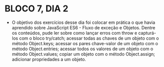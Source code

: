 # BLOCO 7, DIA 2

- O objetivo dos exercícios desse dia foi colocar em prática o que havia aprendido sobre JavaScript ES6 - Fluxo de exceção e Objetos. Dentre os conteúdos, pude ler sobre como lançar erros com throw e capturá-los com o bloco try/catch; acessar todas as chaves de um objeto com o método Object.keys; acessar os pares chave-valor de um objeto com o método Object.entries; acessar todos os valores de um objeto com o método Object.values; copiar um objeto com o método Object.assign; adicionar propriedades a um objeto.